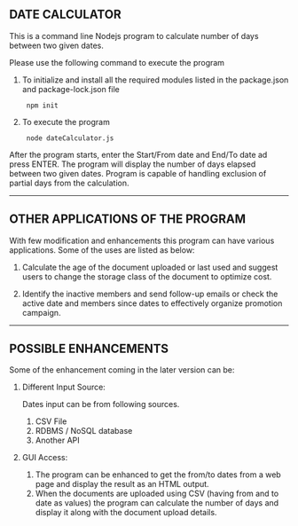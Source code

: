 
 DATE CALCULATOR
 ----------------------------------
 
 This is a command line Nodejs program to calculate number of days between two given dates.
 
 Please use the following command to execute the program
 
 1. To initialize and install all the required modules listed in the package.json and package-lock.json file
 
         npm init
 
 2. To execute the program 
    
         node dateCalculator.js
 
 After the program starts, enter the Start/From date and End/To date ad press ENTER. The program will display the number of days elapsed between two given dates.
 Program is capable of handling exclusion of partial days from the calculation.
 
 -------------------------------------
 OTHER APPLICATIONS OF THE PROGRAM
 -------------------------------------
 
 With few modification and enhancements this program can have various applications. Some of the uses are listed as below:
 
 1. Calculate the age of the document uploaded or last used and suggest users to change the storage class of the document to optimize cost.
 
 2. Identify the inactive members and send follow-up emails or check the active date and members since dates to effectively organize promotion campaign.
 
 ------------------------------------
 POSSIBLE ENHANCEMENTS
 ------------------------------------
 
 Some of the enhancement coming in the later version can be:
 
 1. Different Input Source:
 
    Dates input can be from following sources.
    
     1. CSV File
     2. RDBMS / NoSQL database
     3. Another API
 
 2. GUI Access:
      1. The program can be enhanced to get the from/to dates from a web page and display the result as an HTML output.
      2. When the documents are uploaded using CSV (having from and to date as values) the program can calculate the number of days and   display it along with the document upload details.
